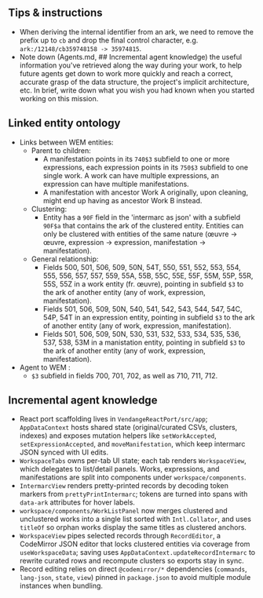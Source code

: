 ## Tips & instructions

- When deriving the internal identifier from an ark, we need to remove the prefix up to `cb` and drop the final control character, e.g. `ark:/12148/cb359748158 -> 35974815`.
- Note down (Agents.md, ## Incremental agent knowledge) the useful information you've retrieved along the way during your work, to help future agents get down to work more quickly and reach a correct, accurate grasp of the data structure, the project's implicit architecture, etc. In brief, write down what you wish you had known when you started working on this mission.

## Linked entity ontology

- Links between WEM entities:
	- Parent to children:
		- A manifestation points in its `740$3` subfield to one or more expressions, each expression points in its `750$3` subfield to one single work. A work can have multiple expressions, an expression can have multiple manifestations.
		- A manifestation with ancestor Work A originally, upon cleaning, might end up having as ancestor Work B instead.
	- Clustering: 
		- Entity has a `90F` field in the 'intermarc as json' with a subfield `90F$a` that contains the ark of the clustered entity. Entities can only be clustered with entities of the same nature (œuvre → œuvre, expression → expression, manifestation → manifestation).
	- General relationship: 
		- Fields 500, 501, 506, 509, 50N, 54T, 550, 551, 552, 553, 554, 555, 556, 557, 557, 559, 55A, 55B, 55C, 55E, 55F, 55M, 55P, 55R, 55S, 55Z in a work entity (fr. œuvre), pointing in subfield `$3` to the ark of another entity (any of work, expression, manifestation).
		- Fields 501, 506, 509, 50N, 540, 541, 542, 543, 544, 547, 54C, 54P, 54T in an expression entity, pointing in subfield `$3` to the ark of another entity (any of work, expression, manifestation).
		- Fields 501, 506, 509, 50N, 530, 531, 532, 533, 534, 535, 536, 537, 538, 53M in a manistation entity, pointing in subfield `$3` to the ark of another entity (any of work, expression, manifestation).
- Agent to WEM :
	- `$3` subfield in fields 700, 701, 702, as well as 710, 711, 712.

## Incremental agent knowledge

- React port scaffolding lives in `VendangeReactPort/src/app`; `AppDataContext` hosts shared state (original/curated CSVs, clusters, indexes) and exposes mutation helpers like `setWorkAccepted`, `setExpressionAccepted`, and `moveManifestation`, which keep intermarc JSON synced with UI edits.
- `WorkspaceTabs` owns per-tab UI state; each tab renders `WorkspaceView`, which delegates to list/detail panels. Works, expressions, and manifestations are split into components under `workspace/components`.
- `IntermarcView` renders pretty-printed records by decoding token markers from `prettyPrintIntermarc`; tokens are turned into spans with `data-ark` attributes for hover labels.
- `workspace/components/WorkListPanel` now merges clustered and unclustered works into a single list sorted with `Intl.Collator`, and uses `titleOf` so orphan works display the same titles as clustered anchors.
- `WorkspaceView` pipes selected records through `RecordEditor`, a CodeMirror JSON editor that locks clustered entities via coverage from `useWorkspaceData`; saving uses `AppDataContext.updateRecordIntermarc` to rewrite curated rows and recompute clusters so exports stay in sync.
- Record editing relies on direct `@codemirror/*` dependencies (`commands`, `lang-json`, `state`, `view`) pinned in `package.json` to avoid multiple module instances when bundling.

